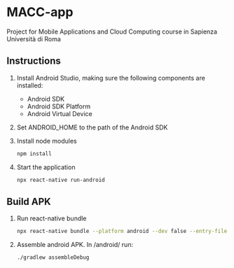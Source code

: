 # MACC-app

Project for Mobile Applications and Cloud Computing course in Sapienza Università di Roma

## Instructions

1. Install Android Studio, making sure the following components are installed:
    - Android SDK
    - Android SDK Platform
    - Android Virtual Device
2. Set ANDROID_HOME to the path of the Android SDK
3. Install node modules

    ```bash
    npm install
    ```

4. Start the application
    ```bash
    npx react-native run-android
    ```

## Build APK

1. Run react-native bundle
    ```bash
    npx react-native bundle --platform android --dev false --entry-file index.js --bundle-output android/app/src/main/assets/index.android.bundle --assets-dest android/app/src/main/res
    ```
2. Assemble android APK. In /android/ run:
    ```bash
    ./gradlew assembleDebug
    ```
